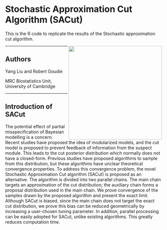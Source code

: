 # Stochastic Approximation Cut Algorithm (SACut)
This is the R code to replicate the results of the Stochastic approximation cut algorithm.

<img align="right" width="300" height="300" src="https://user-images.githubusercontent.com/24710640/81053453-00b44a00-8ebd-11ea-8ea9-5313827ed9a9.png">

---

## Authors
Yang Liu and Robert Goudie

MRC Biostatistics Unit, University of Cambridge

---

## Introduction of SACut
The potential effect of partial misspecification of Bayesian modelling is a concern. Recent studies have proposed the idea of modularized models, and the cut model is proposed to prevent feedback of information from the suspect module. This leads to the cut posterior distribution which normally does not have a closed-form. Previous studies have proposed algorithms to sample from this distribution, but these algorithms have unclear theoretical convergence properties. To address this convergence problem, the novel Stochastic Approximation Cut algorithm (SACut) is proposed as an alternative. The algorithm is divided into two parallel chains. The main chain targets an approximation of the cut distribution; the auxiliary chain forms a proposal distribution used in the main chain. We prove convergence of the samples drawn by the proposed algorithm and present the exact limit. Although SACut is biased, since the main chain does not target the exact cut distribution, we prove this bias can be reduced geometrically by increasing a user-chosen tuning parameter. In addition, parallel processing can be easily adopted for SACut, unlike existing algorithms. This greatly reduces computation time.
